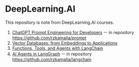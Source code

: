 # DeepLearning.AI

This repository is note from DeepLearning.AI courses.
1. [ChatGPT Prompt Engineering for Developers](https://learn.deeplearning.ai/accomplishments/95281f04-5dc4-4ed1-8c08-e489ea99b97a?usp=sharing) ㅡ in repository https://github.com/rzkamalia/prompt 
2. [Vector Databases: from Embeddings to Applications](https://learn.deeplearning.ai/accomplishments/cfc33384-5f63-4df5-851f-562c8e5132a0?usp=sharing)
3. [Functions, Tools, and Agents with LangChain](https://learn.deeplearning.ai/accomplishments/48d863fb-ffea-48be-93c9-c44ec0e43884?usp=sharing)
4. [AI Agents in LangGraph](https://learn.deeplearning.ai/accomplishments/b5eec6f5-20c5-41c4-a879-985bb73299e2?usp=sharing) ㅡ in repository https://github.com/rzkamalia/langchain

